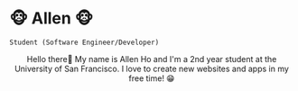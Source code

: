 # 🐵 Allen 🐵

`Student (Software Engineer/Developer)` 
<p style="text-align: center;">
Hello there👋 My name is Allen Ho and I'm a 2nd year student at the University of San Francisco. I love to create new websites and apps in my free time! 😁
</p>
<!--
**AllenHo2/AllenHo2** is a ✨ _special_ ✨ repository because its `README.md` (this file) appears on your GitHub profile.

Here are some ideas to get you started:

- 🔭 I’m currently working on ...
- 🌱 I’m currently learning ...
- 👯 I’m looking to collaborate on ...
- 🤔 I’m looking for help with ...
- 💬 Ask me about ...
- 📫 How to reach me: ...
- 😄 Pronouns: ...
- ⚡ Fun fact: ...
-->
